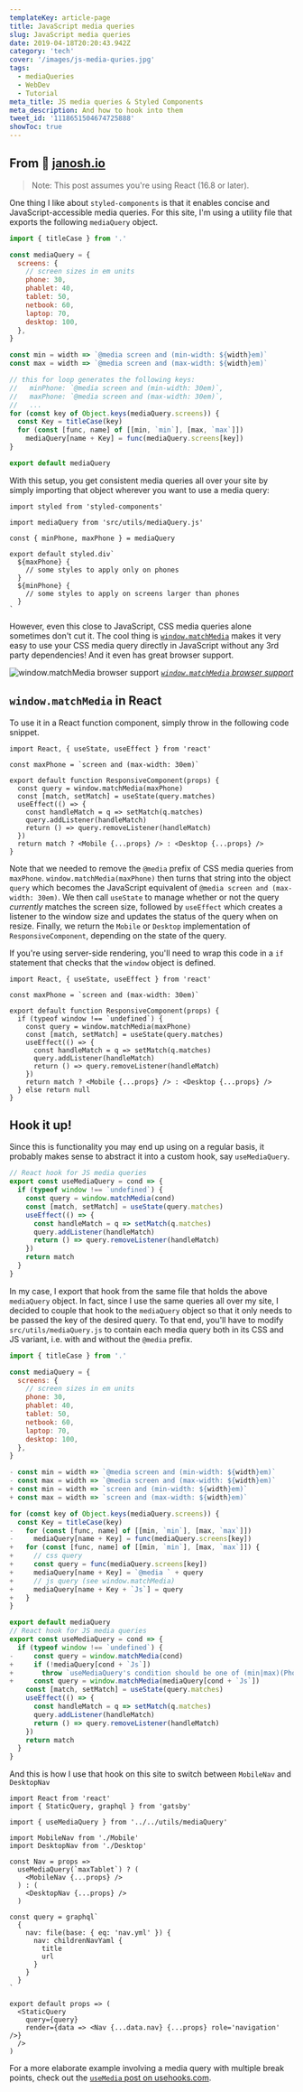 ```yaml
---
templateKey: article-page
title: JavaScript media queries
slug: JavaScript media queries
date: 2019-04-18T20:20:43.942Z
category: 'tech'
cover: '/images/js-media-quries.jpg'
tags:
  - mediaQueries
  - WebDev
  - Tutorial
meta_title: JS media queries & Styled Components
meta_description: And how to hook into them
tweet_id: '1118651504674725888'
showToc: true
---
```


## From 🏴󠁩󠁤󠁪󠁷󠁿 [janosh.io](https://janosh.io/blog/js-media-queries)

> Note: This post assumes you're using React (16.8 or later).

One thing I like about `styled-components` is that it enables concise and JavaScript-accessible media queries. For this site, I'm using a utility file that exports the following `mediaQuery` object.

```js:title=src/utils/mediaQuery.js
import { titleCase } from '.'

const mediaQuery = {
  screens: {
    // screen sizes in em units
    phone: 30,
    phablet: 40,
    tablet: 50,
    netbook: 60,
    laptop: 70,
    desktop: 100,
  },
}

const min = width => `@media screen and (min-width: ${width}em)`
const max = width => `@media screen and (max-width: ${width}em)`

// this for loop generates the following keys:
//   minPhone: `@media screen and (min-width: 30em)`,
//   maxPhone: `@media screen and (max-width: 30em)`,
//   ...
for (const key of Object.keys(mediaQuery.screens)) {
  const Key = titleCase(key)
  for (const [func, name] of [[min, `min`], [max, `max`]])
    mediaQuery[name + Key] = func(mediaQuery.screens[key])
}

export default mediaQuery
```

With this setup, you get consistent media queries all over your site by simply importing that object wherever you want to use a media query:

```js:title=some styled component
import styled from 'styled-components'

import mediaQuery from 'src/utils/mediaQuery.js'

const { minPhone, maxPhone } = mediaQuery

export default styled.div`
  ${maxPhone} {
    // some styles to apply only on phones
  }
  ${minPhone} {
    // some styles to apply on screens larger than phones
  }
`
```

However, even this close to JavaScript, CSS media queries alone sometimes don't cut it. The cool thing is [`window.matchMedia`](https://developer.mozilla.org/en-US/docs/Web/API/Window/matchMedia) makes it very easy to use your CSS media query directly in JavaScript without any 3rd party dependencies! And it even has great browser support.

![window.matchMedia browser support](/img/matchMedia-browser-support.jpg "matchMedia browser support")
_[`window.matchMedia` browser support](https://caniuse.com/#search=matchMedia)_

## `window.matchMedia` in React

To use it in a React function component, simply throw in the following code snippet.

```jsx{3,6-13}
import React, { useState, useEffect } from 'react'

const maxPhone = `screen and (max-width: 30em)`

export default function ResponsiveComponent(props) {
  const query = window.matchMedia(maxPhone)
  const [match, setMatch] = useState(query.matches)
  useEffect(() => {
    const handleMatch = q => setMatch(q.matches)
    query.addListener(handleMatch)
    return () => query.removeListener(handleMatch)
  })
  return match ? <Mobile {...props} /> : <Desktop {...props} />
}
```

Note that we needed to remove the `@media` prefix of CSS media queries from `maxPhone`. `window.matchMedia(maxPhone)` then turns that string into the object `query` which becomes the JavaScript equivalent of `@media screen and (max-width: 30em)`. We then call `useState` to manage whether or not the query *currently* matches the screen size, followed by `useEffect` which creates a listener to the window size and updates the status of the query when on resize. Finally, we return the `Mobile` or `Desktop` implementation of `ResponsiveComponent`, depending on the state of the query.

If you're using server-side rendering, you'll need to wrap this code in a `if` statement that checks that the `window` object is defined.

```jsx{6,15}
import React, { useState, useEffect } from 'react'

const maxPhone = `screen and (max-width: 30em)`

export default function ResponsiveComponent(props) {
  if (typeof window !== `undefined`) {
    const query = window.matchMedia(maxPhone)
    const [match, setMatch] = useState(query.matches)
    useEffect(() => {
      const handleMatch = q => setMatch(q.matches)
      query.addListener(handleMatch)
      return () => query.removeListener(handleMatch)
    })
    return match ? <Mobile {...props} /> : <Desktop {...props} />
  } else return null
}
```

## Hook it up!

Since this is functionality you may end up using on a regular basis, it probably makes sense to abstract it into a custom hook, say `useMediaQuery`.

```js
// React hook for JS media queries
export const useMediaQuery = cond => {
  if (typeof window !== `undefined`) {
    const query = window.matchMedia(cond)
    const [match, setMatch] = useState(query.matches)
    useEffect(() => {
      const handleMatch = q => setMatch(q.matches)
      query.addListener(handleMatch)
      return () => query.removeListener(handleMatch)
    })
    return match
  }
}
```

In my case, I export that hook from the same file that holds the above `mediaQuery` object. In fact, since I use the same queries all over my site, I decided to couple that hook to the `mediaQuery` object so that it only needs to be passed the key of the desired query. To that end, you'll have to modify `src/utils/mediaQuery.js` to contain each media query both in its CSS and JS variant, i.e. with and without the `@media` prefix.

```diff:title=src/utils/mediaQuery.js
import { titleCase } from '.'

const mediaQuery = {
  screens: {
    // screen sizes in em units
    phone: 30,
    phablet: 40,
    tablet: 50,
    netbook: 60,
    laptop: 70,
    desktop: 100,
  },
}

- const min = width => `@media screen and (min-width: ${width}em)`
- const max = width => `@media screen and (max-width: ${width}em)`
+ const min = width => `screen and (min-width: ${width}em)`
+ const max = width => `screen and (max-width: ${width}em)`

for (const key of Object.keys(mediaQuery.screens)) {
  const Key = titleCase(key)
-   for (const [func, name] of [[min, `min`], [max, `max`]])
-     mediaQuery[name + Key] = func(mediaQuery.screens[key])
+   for (const [func, name] of [[min, `min`], [max, `max`]]) {
+     // css query
+     const query = func(mediaQuery.screens[key])
+     mediaQuery[name + Key] = `@media ` + query
+     // js query (see window.matchMedia)
+     mediaQuery[name + Key + `Js`] = query
+   }
}

export default mediaQuery
// React hook for JS media queries
export const useMediaQuery = cond => {
  if (typeof window !== `undefined`) {
-     const query = window.matchMedia(cond)
+     if (!mediaQuery[cond + `Js`])
+       throw `useMediaQuery's condition should be one of (min|max)(Phone|Phablet|Tablet|etc.)`
+     const query = window.matchMedia(mediaQuery[cond + `Js`])
    const [match, setMatch] = useState(query.matches)
    useEffect(() => {
      const handleMatch = q => setMatch(q.matches)
      query.addListener(handleMatch)
      return () => query.removeListener(handleMatch)
    })
    return match
  }
}
```

And this is how I use that hook on this site to switch between `MobileNav` and `DesktopNav`

```jsx{4,9-14}
import React from 'react'
import { StaticQuery, graphql } from 'gatsby'

import { useMediaQuery } from '../../utils/mediaQuery'

import MobileNav from './Mobile'
import DesktopNav from './Desktop'

const Nav = props =>
  useMediaQuery(`maxTablet`) ? (
    <MobileNav {...props} />
  ) : (
    <DesktopNav {...props} />
  )

const query = graphql`
  {
    nav: file(base: { eq: 'nav.yml' }) {
      nav: childrenNavYaml {
        title
        url
      }
    }
  }
`

export default props => (
  <StaticQuery
    query={query}
    render={data => <Nav {...data.nav} {...props} role='navigation' />}
  />
)
```

For a more elaborate example involving a media query with multiple break points, check out the [`useMedia` post on usehooks.com](https://usehooks.com/useMedia).